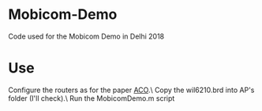 # Mobicom-Demo
Code used for the Mobicom Demo in Delhi 2018

# Use
Configure the routers as for the paper [ACO](https://github.com/Joanguitar/Adaptive-Codebook-Optimization).\\
Copy the wil6210.brd into AP's folder (I'll check).\\
Run the MobicomDemo.m script
